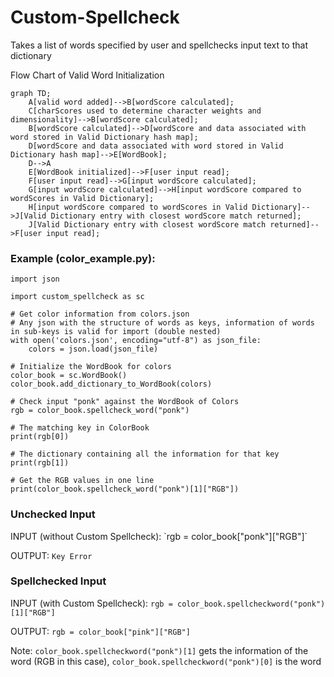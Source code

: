 # Custom-Spellcheck
Takes a list of words specified by user and spellchecks input text to that dictionary

Flow Chart of Valid Word Initialization
```mermaid
graph TD;
    A[valid word added]-->B[wordScore calculated];
    C[charScores used to determine character weights and dimensionality]-->B[wordScore calculated];
    B[wordScore calculated]-->D[wordScore and data associated with word stored in Valid Dictionary hash map];
    D[wordScore and data associated with word stored in Valid Dictionary hash map]-->E[WordBook];
    D-->A
    E[WordBook initialized]-->F[user input read];
    F[user input read]-->G[input wordScore calculated];
    G[input wordScore calculated]-->H[input wordScore compared to wordScores in Valid Dictionary];
    H[input wordScore compared to wordScores in Valid Dictionary]-->J[Valid Dictionary entry with closest wordScore match returned];
    J[Valid Dictionary entry with closest wordScore match returned]-->F[user input read];
```


  
<h3>Example (color_example.py):</h3>

```
import json

import custom_spellcheck as sc

# Get color information from colors.json
# Any json with the structure of words as keys, information of words in sub-keys is valid for import (double nested)
with open('colors.json', encoding="utf-8") as json_file:
    colors = json.load(json_file)

# Initialize the WordBook for colors
color_book = sc.WordBook()
color_book.add_dictionary_to_WordBook(colors)

# Check input "ponk" against the WordBook of Colors
rgb = color_book.spellcheck_word("ponk")

# The matching key in ColorBook
print(rgb[0])

# The dictionary containing all the information for that key
print(rgb[1])

# Get the RGB values in one line
print(color_book.spellcheck_word("ponk")[1]["RGB"])
```
  
<h3>Unchecked Input</h3>
INPUT (without Custom Spellcheck): `rgb = color_book["ponk"]["RGB"]`

OUTPUT: `Key Error`

<h3>Spellchecked Input</h3>

INPUT (with Custom Spellcheck): `rgb = color_book.spellcheckword("ponk")[1]["RGB"]`

OUTPUT: `rgb = color_book["pink"]["RGB"]`

Note: `color_book.spellcheckword("ponk")[1]` gets the information of the word (RGB in this case), 
`color_book.spellcheckword("ponk")[0]` is the word
